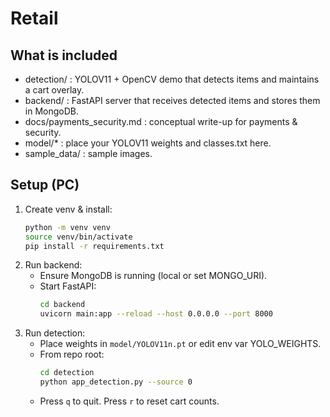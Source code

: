 # Retail

## What is included
- detection/ : YOLOV11 + OpenCV demo that detects items and maintains a cart overlay.
- backend/ : FastAPI server that receives detected items and stores them in MongoDB.
- docs/payments_security.md : conceptual write-up for payments & security.
- model/* : place your YOLOV11 weights and classes.txt here.
- sample_data/ : sample images.

## Setup (PC)
1. Create venv & install:
   ```bash
   python -m venv venv
   source venv/bin/activate
   pip install -r requirements.txt
   ```
2. Run backend:
   - Ensure MongoDB is running (local or set MONGO_URI).
   - Start FastAPI:
     ```bash
     cd backend
     uvicorn main:app --reload --host 0.0.0.0 --port 8000
     ```
3. Run detection:
   - Place weights in `model/YOLOV11n.pt` or edit env var YOLO_WEIGHTS.
   - From repo root:
     ```bash
     cd detection
     python app_detection.py --source 0
     ```
   - Press `q` to quit. Press `r` to reset cart counts.
